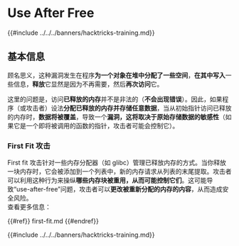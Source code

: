 # Use After Free

{{#include ../../../banners/hacktricks-training.md}}

## 基本信息

顾名思义，这种漏洞发生在程序**为一个对象在堆中分配了一些空间**，**在其中写入**一些信息，**释放**它显然是因为不再需要，然后**再次访问**它。

这里的问题是，访问**已释放的内存**并不是非法的（**不会出现错误**）。因此，如果程序（或攻击者）设法**分配已释放的内存并存储任意数据**，当从初始指针访问已释放的内存时，**数据将被覆盖**，导致一个**漏洞，这将取决于原始存储数据的敏感性**（如果它是一个即将被调用的函数的指针，攻击者可能会控制它）。

### First Fit 攻击

First fit 攻击针对一些内存分配器（如 glibc）管理已释放内存的方式。当你释放一块内存时，它会被添加到一个列表中，新的内存请求从列表的末尾提取。攻击者可以利用这种行为来操纵**哪些内存块被重用，从而可能控制它们**。这可能导致“use-after-free”问题，攻击者可以**更改被重新分配的内存的内容**，从而造成安全风险。\
查看更多信息：

{{#ref}}
first-fit.md
{{#endref}}

{{#include ../../../banners/hacktricks-training.md}}
